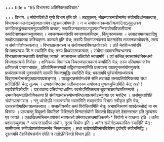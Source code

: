 +++
title = "95 विभागस्य अतिरिक्तत्वविचारः"

+++
विभागः ॥ संयोगविरोधी गुणो विभाग इति परे । तदयुक्तम्; नोदनपाटनादीनामेव संयोगविध्वंसकत्वात् , विभागजनकतयाऽभ्युपगतानामेव तद्धसकत्वोपपत्तेः । न च संयोगजनकजातीयत्वादिनाऽनुकूलस्य कर्मादेस्तद्धंसकत्वमनुपपन्नमिति वाच्यम्; रूपादिजनकतयाऽभ्युपगताग्निसंयोगादिजातीयानां रूपादिनाशकत्वाभ्युपगमात् । स्वजन्यज्यक्तेरपि स्वनाश्यत्वमिष्टम् , किंपुनरन्यस्याः । उत्पाट्यमानघटादिषु शब्दोत्पादकतया कश्चिद्गणः कल्प्यते इति चेन्न; तत्रापि विभागजनकस्य पाटनादेरेव तज्जनकत्वोपपत्तेः, तस्य च संयोगविशेषरूपत्वात् । विभक्तप्रत्ययस्य च संयोगाभावविषयतयोपपत्तेः । तर्हि मेरुविन्ध्ययोरपि विभक्तप्रत्ययः किं न स्यादिति चेन्न; तस्य विध्वंसात्मकत्वात् । संयोगाभावमात्रनिबन्धनश्च विभक्तप्रत्ययस्तत्रापि केषांचित् जायते, उपचाराच्च तन्निर्वाहो भवतामपि । एवं कचित् स्वरूपभेदनिबन्धनो विभक्तप्रत्ययो निर्वाह्यः । क्षणिकस्य विभागस्य स्थिरध्वंसात्मकत्वं कथमिति चेन्न; तस्य परिभाषामन्तरेण क्षणिकत्वे प्रमाणाभावात् , प्रतियोगिस्मरणादौ तद्विभागवानयमिति प्रत्ययस्य यावत्पुनस्संयोगमुत्पत्तेः । प्रध्वंसात्मकत्वे पुनस्संयोगे सत्यपि विभक्तबुद्धिः स्यादिति चेन्न; भवतामपि पूर्वसंयोगप्रध्वंसस्य विद्यमानत्वेनासंयुक्तप्रत्ययप्रसङ्गात् । यावदुत्पन्नसंयोगध्वंसे सति तदातदा तत्तत्प्रतियोगिकतया तथा प्रतीतिरिति चेत्; तुल्यम् । द्रव्यद्वयनिष्ठतया प्रतीयमानस्य संयोगवत् गुणत्वमुचितमिति चेत्; अहो ! महावैशेषिकोऽसि । यदभावस्य प्रतियोग्याधारिणः स्वतोऽमिलितत्वमभ्युपगच्छतामेवमभिमन्यसे । उभयनिरूप्यप्रतियोगिकतया हि संयोगप्रध्वंसस्योभयनिष्ठत्वप्रत्ययोऽभ्युपगत एव भवद्भिः । असंयुक्ताविति संयोगप्रागभावात् । ननु ध्वंसोऽपि भावान्तरमेव भवतामिति शब्दान्तरेण विभागः स्वीकृत इति चेन्न; उत्तरसंयोगादिमात्रात्मकत्वात् । सजातीयस्यैव कथं विरोधित्वमिति चेत्; अभावनिरूपणं यावदेतच्चोद्यं मा स्म विस्मरः । प्रत्ययस्तु वियुक्तो विघटितो विश्लिष्टो विनष्टसंयोगो विभक्तो विप्रकृष्टो देशान्तरगत इति तुल्यरूप एव जायते । एतदखिलमभिसन्धायोक्तं न्यायतत्त्वे प्रमेयपादसप्तमाधिकरणे-* वियोगो न वक्तव्यः इति । तत्रैव पश्चादप्युक्तम्-* अत्यन्तसामीप्यं संयोगः, दूरत्वं वियोगः इति । अनेन संयोगोऽप्यपलपितः स्यादिति चेत् : सामीप्यस्य समीपदेशसंयोगात्मनैव निरूप्यत्वात् । तथा चादेशादेशिनोरविशेषेण द्वयोरपि संयोगसिद्धिः। दूरत्वमपि देशविशेषसंयोग एवेति न ततोऽतिरिक्तो विभाग इति ॥